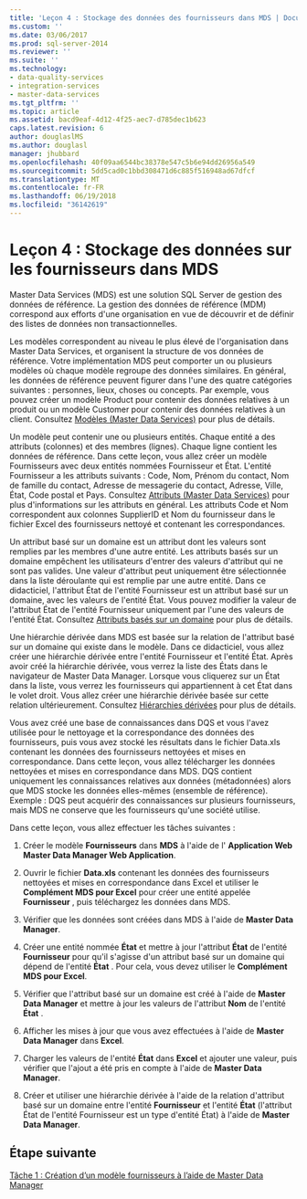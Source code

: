 ```yaml
---
title: 'Leçon 4 : Stockage des données des fournisseurs dans MDS | Documents Microsoft'
ms.custom: ''
ms.date: 03/06/2017
ms.prod: sql-server-2014
ms.reviewer: ''
ms.suite: ''
ms.technology:
- data-quality-services
- integration-services
- master-data-services
ms.tgt_pltfrm: ''
ms.topic: article
ms.assetid: bacd9eaf-4d12-4f25-aec7-d785dec1b623
caps.latest.revision: 6
author: douglaslMS
ms.author: douglasl
manager: jhubbard
ms.openlocfilehash: 40f09aa6544bc38378e547c5b6e94dd26956a549
ms.sourcegitcommit: 5dd5cad0c1bbd308471d6c885f516948ad67dfcf
ms.translationtype: MT
ms.contentlocale: fr-FR
ms.lasthandoff: 06/19/2018
ms.locfileid: "36142619"
---
```

# <a name="lesson-4-storing-supplier-data-in-mds"></a>Leçon 4 : Stockage des données sur les fournisseurs dans MDS
  Master Data Services (MDS) est une solution SQL Server de gestion des données de référence. La gestion des données de référence (MDM) correspond aux efforts d'une organisation en vue de découvrir et de définir des listes de données non transactionnelles.  
  
 Les modèles correspondent au niveau le plus élevé de l'organisation dans Master Data Services, et organisent la structure de vos données de référence. Votre implémentation MDS peut comporter un ou plusieurs modèles où chaque modèle regroupe des données similaires. En général, les données de référence peuvent figurer dans l'une des quatre catégories suivantes : personnes, lieux, choses ou concepts. Par exemple, vous pouvez créer un modèle Product pour contenir des données relatives à un produit ou un modèle Customer pour contenir des données relatives à un client. Consultez [Modèles (Master Data Services)](http://msdn.microsoft.com/library/ee633746.aspx) pour plus de détails.  
  
 Un modèle peut contenir une ou plusieurs entités. Chaque entité a des attributs (colonnes) et des membres (lignes). Chaque ligne contient les données de référence. Dans cette leçon, vous allez créer un modèle Fournisseurs avec deux entités nommées Fournisseur et État. L'entité Fournisseur a les attributs suivants : Code, Nom, Prénom du contact, Nom de famille du contact, Adresse de messagerie du contact, Adresse, Ville, État, Code postal et Pays. Consultez [Attributs (Master Data Services)](http://msdn.microsoft.com/library/ee633745.aspx) pour plus d'informations sur les attributs en général. Les attributs Code et Nom correspondent aux colonnes SupplierID et Nom du fournisseur dans le fichier Excel des fournisseurs nettoyé et contenant les correspondances.  
  
 Un attribut basé sur un domaine est un attribut dont les valeurs sont remplies par les membres d'une autre entité. Les attributs basés sur un domaine empêchent les utilisateurs d'entrer des valeurs d'attribut qui ne sont pas valides. Une valeur d'attribut peut uniquement être sélectionnée dans la liste déroulante qui est remplie par une autre entité. Dans ce didacticiel, l'attribut État de l'entité Fournisseur est un attribut basé sur un domaine, avec les valeurs de l'entité État. Vous pouvez modifier la valeur de l'attribut État de l'entité Fournisseur uniquement par l'une des valeurs de l'entité État. Consultez [Attributs basés sur un domaine](http://msdn.microsoft.com/library/ff487058.aspx) pour plus de détails.  
  
 Une hiérarchie dérivée dans MDS est basée sur la relation de l'attribut basé sur un domaine qui existe dans le modèle. Dans ce didacticiel, vous allez créer une hiérarchie dérivée entre l'entité Fournisseur et l'entité État. Après avoir créé la hiérarchie dérivée, vous verrez la liste des États dans le navigateur de Master Data Manager. Lorsque vous cliquerez sur un État dans la liste, vous verrez les fournisseurs qui appartiennent à cet État dans le volet droit. Vous allez créer une hiérarchie dérivée basée sur cette relation ultérieurement. Consultez [Hiérarchies dérivées](http://msdn.microsoft.com/library/ee633747.aspx) pour plus de détails.  
  
 Vous avez créé une base de connaissances dans DQS et vous l'avez utilisée pour le nettoyage et la correspondance des données des fournisseurs, puis vous avez stocké les résultats dans le fichier Data.xls contenant les données des fournisseurs nettoyées et mises en correspondance. Dans cette leçon, vous allez télécharger les données nettoyées et mises en correspondance dans MDS. DQS contient uniquement les connaissances relatives aux données (métadonnées) alors que MDS stocke les données elles-mêmes (ensemble de référence). Exemple : DQS peut acquérir des connaissances sur plusieurs fournisseurs, mais MDS ne conserve que les fournisseurs qu'une société utilise.  
  
 Dans cette leçon, vous allez effectuer les tâches suivantes :  
  
1.  Créer le modèle **Fournisseurs** dans **MDS** à l'aide de l' **Application Web Master Data Manager Web Application**.  
  
2.  Ouvrir le fichier **Data.xls** contenant les données des fournisseurs nettoyées et mises en correspondance dans Excel et utiliser le **Complément MDS pour Excel** pour créer une entité appelée **Fournisseur** , puis téléchargez les données dans MDS.  
  
3.  Vérifier que les données sont créées dans MDS à l'aide de **Master Data Manager**.  
  
4.  Créer une entité nommée **État** et mettre à jour l'attribut **État** de l'entité **Fournisseur** pour qu'il s'agisse d'un attribut basé sur un domaine qui dépend de l'entité **État** . Pour cela, vous devez utiliser le **Complément MDS pour Excel**.  
  
5.  Vérifier que l'attribut basé sur un domaine est créé à l'aide de **Master Data Manager** et mettre à jour les valeurs de l'attribut **Nom** de l'entité **État** .  
  
6.  Afficher les mises à jour que vous avez effectuées à l'aide de **Master Data Manager** dans **Excel**.  
  
7.  Charger les valeurs de l'entité **État** dans **Excel** et ajouter une valeur, puis vérifier que l'ajout a été pris en compte à l'aide de **Master Data Manager**.  
  
8.  Créer et utiliser une hiérarchie dérivée à l'aide de la relation d'attribut basé sur un domaine entre l'entité **Fournisseur** et l'entité **État** (l'attribut État de l'entité Fournisseur est un type d'entité État) à l'aide de **Master Data Manager**.  
  
## <a name="next-step"></a>Étape suivante  
 [Tâche 1 : Création d’un modèle fournisseurs à l’aide de Master Data Manager](../../2014/tutorials/task-1-creating-suppliers-model-using-master-data-manager.md)  
  
  